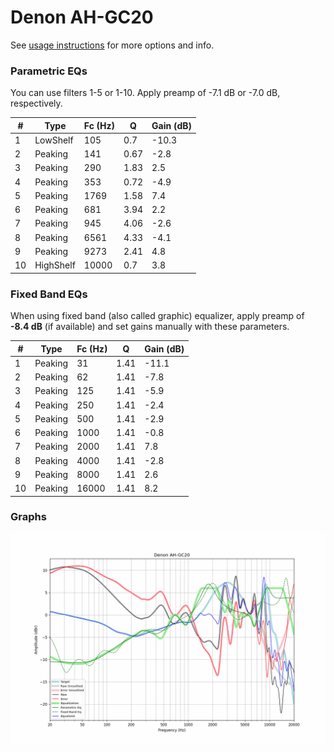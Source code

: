 # Denon AH-GC20
See [usage instructions](https://github.com/jaakkopasanen/AutoEq#usage) for more options and info.

### Parametric EQs
You can use filters 1-5 or 1-10. Apply preamp of -7.1 dB or -7.0 dB, respectively.

|   # | Type      |   Fc (Hz) |    Q |   Gain (dB) |
|-----|-----------|-----------|------|-------------|
|   1 | LowShelf  |       105 | 0.7  |       -10.3 |
|   2 | Peaking   |       141 | 0.67 |        -2.8 |
|   3 | Peaking   |       290 | 1.83 |         2.5 |
|   4 | Peaking   |       353 | 0.72 |        -4.9 |
|   5 | Peaking   |      1769 | 1.58 |         7.4 |
|   6 | Peaking   |       681 | 3.94 |         2.2 |
|   7 | Peaking   |       945 | 4.06 |        -2.6 |
|   8 | Peaking   |      6561 | 4.33 |        -4.1 |
|   9 | Peaking   |      9273 | 2.41 |         4.8 |
|  10 | HighShelf |     10000 | 0.7  |         3.8 |

### Fixed Band EQs
When using fixed band (also called graphic) equalizer, apply preamp of **-8.4 dB** (if available) and set gains manually with these parameters.

|   # | Type    |   Fc (Hz) |    Q |   Gain (dB) |
|-----|---------|-----------|------|-------------|
|   1 | Peaking |        31 | 1.41 |       -11.1 |
|   2 | Peaking |        62 | 1.41 |        -7.8 |
|   3 | Peaking |       125 | 1.41 |        -5.9 |
|   4 | Peaking |       250 | 1.41 |        -2.4 |
|   5 | Peaking |       500 | 1.41 |        -2.9 |
|   6 | Peaking |      1000 | 1.41 |        -0.8 |
|   7 | Peaking |      2000 | 1.41 |         7.8 |
|   8 | Peaking |      4000 | 1.41 |        -2.8 |
|   9 | Peaking |      8000 | 1.41 |         2.6 |
|  10 | Peaking |     16000 | 1.41 |         8.2 |

### Graphs
![](./Denon%20AH-GC20.png)
